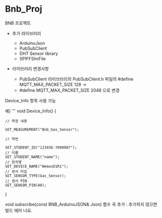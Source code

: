 # Bnb_Proj
BNB 프로젝트
* 추가 라이브러리
  * ArduinoJson
  * PubSubClient 
  * DHT Sensor library
  * SPIFFSIniFile

* 라이브러리 변경사항
  * PubSubClient 라이브러리의 PubSubClient.h 파일의 #define MQTT_MAX_PACKET_SIZE 128 -> 
  * #define MQTT_MAX_PACKET_SIZE 2048 으로 변경
  
Device_Info 항목 사용 가능

예)
'''
void Device_Info() {

	// 측정 내용
	
	SET_MEASUREMENT("Bnb_Gas_Sensor");
	
	// 학번
	
	SET_STUDENT_ID("123456-7890987");
	// 이름
	SET_STUDENT_NAME("name");
	// 장치명
	SET_DEVICE_NAME("WemosD1R1");
	// 센서 타입
	SET_SENSOR_TYPE(Gas_Sensor);
	// 센서 PIN
	SET_SENSOR_PIN(A0);
}

void subscribe(const BNB_ArduinoJSON& Json) 함수 꼭 추가 : 추가하지 않으면 빌드 에러 나요.
